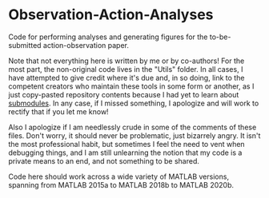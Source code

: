 # Observation-Action-Analyses
 Code for performing analyses and generating figures for the to-be-submitted action-observation paper.

 Note that not everything here is written by me or by co-authors! For the most part, the non-original code lives in the "Utils" folder. In all cases, I have attempted to give credit where it's due and, in so doing, link to the competent creators who maintain these tools in some form or another, as I just copy-pasted repository contents because I had yet to learn about [submodules](https://git-scm.com/book/en/v2/Git-Tools-Submodules). In any case, if I missed something, I apologize and will work to rectify that if you let me know!

 Also I apologize if I am needlessly crude in some of the comments of these files. Don't worry, it should never be problematic, just bizarrely angry. It isn't the most professional habit, but sometimes I feel the need to vent when debugging things, and I am still unlearning the notion that my code is a private means to an end, and not something to be shared.

 Code here should work across a wide variety of MATLAB versions, spanning from MATLAB 2015a to MATLAB 2018b to MATLAB 2020b.